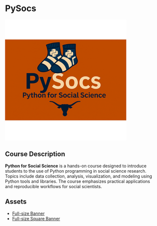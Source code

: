 
# PySocs

<img src="PySocs_square_banner.png" alt="PySocs Square Banner" width="400"/>

## Course Description

**Python for Social Science** is a hands-on course designed to introduce students to the use of Python programming in social science research. Topics include data collection, analysis, visualization, and modeling using Python tools and libraries. The course emphasizes practical applications and reproducible workflows for social scientists.

## Assets

- [Full-size Banner](PySocs_banner.png)
- [Full-size Square Banner](PySocs_square_banner.png)
